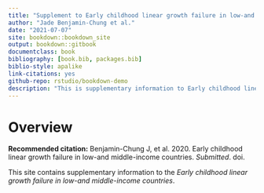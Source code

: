 ```yaml
--- 
title: "Supplement to Early childhood linear growth failure in low-and middle-income countries"
author: "Jade Benjamin-Chung et al."
date: "2021-07-07"
site: bookdown::bookdown_site
output: bookdown::gitbook
documentclass: book
bibliography: [book.bib, packages.bib]
biblio-style: apalike
link-citations: yes
github-repo: rstudio/bookdown-demo
description: "This is supplementary information to Early childhood linear growth failure in low-and middle-income countries"
---
```


# Overview

**Recommended citation:** Benjamin-Chung J, et al. 2020. Early childhood linear growth failure in low-and middle-income countries. *Submitted*. doi. 

This site contains supplementary information to the *Early childhood linear growth failure in low-and middle-income countries*. 



